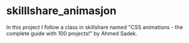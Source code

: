 # skilllshare_animasjon

In this project I follow a class in skillshare named "CSS animations - the complete guide with 100 projects!"
by Ahmed Sadek.
